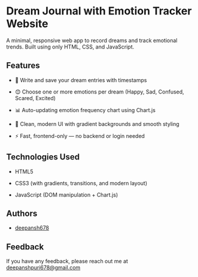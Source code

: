 
# Dream Journal with Emotion Tracker Website

A minimal, responsive web app to record dreams and track emotional trends. Built using only HTML, CSS, and JavaScript.


## Features

- 📝 Write and save your dream entries with timestamps

- 😊 Choose one or more emotions per dream (Happy, Sad, Confused, Scared, Excited)

- 📊 Auto-updating emotion frequency chart using Chart.js

- 🎨 Clean, modern UI with gradient backgrounds and smooth styling

- ⚡ Fast, frontend-only — no backend or login needed
## Technologies Used

 - HTML5

- CSS3 (with gradients, transitions, and modern layout)

- JavaScript (DOM manipulation + Chart.js)

  


## Authors

- [deepansh678](https://github.com/Deepansh678)


## Feedback

If you have any feedback, please reach out me at deepanshpuri678@gmail.com

